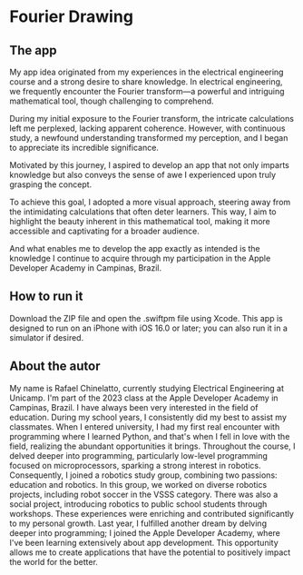 # Fourier Drawing 

## The app
My app idea originated from my experiences in the electrical engineering course and a strong desire to share knowledge. In electrical engineering, we frequently encounter the Fourier transform—a powerful and intriguing mathematical tool, though challenging to comprehend.
   
During my initial exposure to the Fourier transform, the intricate calculations left me perplexed, lacking apparent coherence. However, with continuous study, a newfound understanding transformed my perception, and I began to appreciate its incredible significance.
 
Motivated by this journey, I aspired to develop an app that not only imparts knowledge but also conveys the sense of awe I experienced upon truly grasping the concept. 
 
To achieve this goal, I adopted a more visual approach, steering away from the intimidating calculations that often deter learners. This way, I aim to highlight the beauty inherent in this mathematical tool, making it more accessible and captivating for a broader audience.
 
And what enables me to develop the app exactly as intended is the knowledge I continue to acquire through my participation in the Apple Developer Academy in Campinas, Brazil.

## How to run it
Download the ZIP file and open the .swiftpm file using Xcode. This app is designed to run on an iPhone with iOS 16.0 or later; you can also run it in a simulator if desired.

## About the autor
  My name is Rafael Chinelatto, currently studying Electrical Engineering at Unicamp. I'm part of the 2023 class at the Apple Developer Academy in Campinas, Brazil.
	I have always been very interested in the field of education. During my school years, I consistently did my best to assist my classmates. When I entered university, I had my first real encounter with programming where I learned Python, and that's when I fell in love with the field, realizing the abundant opportunities it brings.
	Throughout the course, I delved deeper into programming, particularly low-level programming focused on microprocessors, sparking a strong interest in robotics. 
	Consequently, I joined a robotics study group, combining two passions: education and robotics. In this group, we worked on diverse robotics projects, including robot soccer in the VSSS category. There was also a social project, introducing robotics to public school students through workshops. These experiences were enriching and contributed significantly to my personal growth.
	Last year, I fulfilled another dream by delving deeper into programming; I joined the Apple Developer Academy, where I've been learning extensively about app development. This opportunity allows me to create applications that have the potential to positively impact the world for the better.
